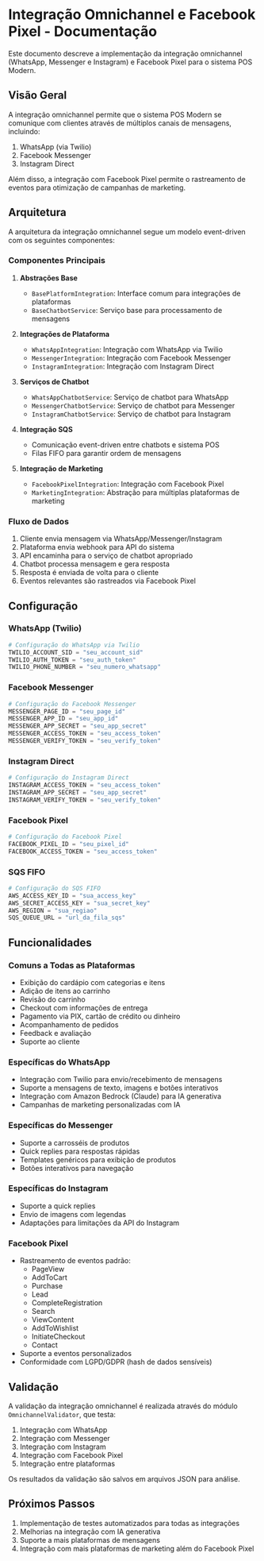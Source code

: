 # Integração Omnichannel e Facebook Pixel - Documentação

Este documento descreve a implementação da integração omnichannel (WhatsApp, Messenger e Instagram) e Facebook Pixel para o sistema POS Modern.

## Visão Geral

A integração omnichannel permite que o sistema POS Modern se comunique com clientes através de múltiplos canais de mensagens, incluindo:

1. WhatsApp (via Twilio)
2. Facebook Messenger
3. Instagram Direct

Além disso, a integração com Facebook Pixel permite o rastreamento de eventos para otimização de campanhas de marketing.

## Arquitetura

A arquitetura da integração omnichannel segue um modelo event-driven com os seguintes componentes:

### Componentes Principais

1. **Abstrações Base**
   - `BasePlatformIntegration`: Interface comum para integrações de plataformas
   - `BaseChatbotService`: Serviço base para processamento de mensagens

2. **Integrações de Plataforma**
   - `WhatsAppIntegration`: Integração com WhatsApp via Twilio
   - `MessengerIntegration`: Integração com Facebook Messenger
   - `InstagramIntegration`: Integração com Instagram Direct

3. **Serviços de Chatbot**
   - `WhatsAppChatbotService`: Serviço de chatbot para WhatsApp
   - `MessengerChatbotService`: Serviço de chatbot para Messenger
   - `InstagramChatbotService`: Serviço de chatbot para Instagram

4. **Integração SQS**
   - Comunicação event-driven entre chatbots e sistema POS
   - Filas FIFO para garantir ordem de mensagens

5. **Integração de Marketing**
   - `FacebookPixelIntegration`: Integração com Facebook Pixel
   - `MarketingIntegration`: Abstração para múltiplas plataformas de marketing

### Fluxo de Dados

1. Cliente envia mensagem via WhatsApp/Messenger/Instagram
2. Plataforma envia webhook para API do sistema
3. API encaminha para o serviço de chatbot apropriado
4. Chatbot processa mensagem e gera resposta
5. Resposta é enviada de volta para o cliente
6. Eventos relevantes são rastreados via Facebook Pixel

## Configuração

### WhatsApp (Twilio)

```python
# Configuração do WhatsApp via Twilio
TWILIO_ACCOUNT_SID = "seu_account_sid"
TWILIO_AUTH_TOKEN = "seu_auth_token"
TWILIO_PHONE_NUMBER = "seu_numero_whatsapp"
```

### Facebook Messenger

```python
# Configuração do Facebook Messenger
MESSENGER_PAGE_ID = "seu_page_id"
MESSENGER_APP_ID = "seu_app_id"
MESSENGER_APP_SECRET = "seu_app_secret"
MESSENGER_ACCESS_TOKEN = "seu_access_token"
MESSENGER_VERIFY_TOKEN = "seu_verify_token"
```

### Instagram Direct

```python
# Configuração do Instagram Direct
INSTAGRAM_ACCESS_TOKEN = "seu_access_token"
INSTAGRAM_APP_SECRET = "seu_app_secret"
INSTAGRAM_VERIFY_TOKEN = "seu_verify_token"
```

### Facebook Pixel

```python
# Configuração do Facebook Pixel
FACEBOOK_PIXEL_ID = "seu_pixel_id"
FACEBOOK_ACCESS_TOKEN = "seu_access_token"
```

### SQS FIFO

```python
# Configuração do SQS FIFO
AWS_ACCESS_KEY_ID = "sua_access_key"
AWS_SECRET_ACCESS_KEY = "sua_secret_key"
AWS_REGION = "sua_regiao"
SQS_QUEUE_URL = "url_da_fila_sqs"
```

## Funcionalidades

### Comuns a Todas as Plataformas

- Exibição do cardápio com categorias e itens
- Adição de itens ao carrinho
- Revisão do carrinho
- Checkout com informações de entrega
- Pagamento via PIX, cartão de crédito ou dinheiro
- Acompanhamento de pedidos
- Feedback e avaliação
- Suporte ao cliente

### Específicas do WhatsApp

- Integração com Twilio para envio/recebimento de mensagens
- Suporte a mensagens de texto, imagens e botões interativos
- Integração com Amazon Bedrock (Claude) para IA generativa
- Campanhas de marketing personalizadas com IA

### Específicas do Messenger

- Suporte a carrosséis de produtos
- Quick replies para respostas rápidas
- Templates genéricos para exibição de produtos
- Botões interativos para navegação

### Específicas do Instagram

- Suporte a quick replies
- Envio de imagens com legendas
- Adaptações para limitações da API do Instagram

### Facebook Pixel

- Rastreamento de eventos padrão:
  - PageView
  - AddToCart
  - Purchase
  - Lead
  - CompleteRegistration
  - Search
  - ViewContent
  - AddToWishlist
  - InitiateCheckout
  - Contact
- Suporte a eventos personalizados
- Conformidade com LGPD/GDPR (hash de dados sensíveis)

## Validação

A validação da integração omnichannel é realizada através do módulo `OmnichannelValidator`, que testa:

1. Integração com WhatsApp
2. Integração com Messenger
3. Integração com Instagram
4. Integração com Facebook Pixel
5. Integração entre plataformas

Os resultados da validação são salvos em arquivos JSON para análise.

## Próximos Passos

1. Implementação de testes automatizados para todas as integrações
2. Melhorias na integração com IA generativa
3. Suporte a mais plataformas de mensagens
4. Integração com mais plataformas de marketing além do Facebook Pixel
